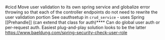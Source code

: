 #cicd
 Move user validation to its own spring service and globalize error throwing so that each of the controller endpoints do not need to rewrite the user validation portion
 See oauthsetup in `crud_service` - uses Spring [[Prehandle]] (can extend that class for auth)****
 Can do global user auth or per-request auth. Easiest plug-and-play solution looks to be the latter
https://www.baeldung.com/spring-security-check-user-role

 